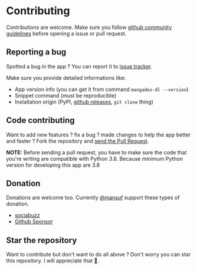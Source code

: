 # Contributing

Contributions are welcome. Make sure you follow [github community guidelines](https://docs.github.com/articles/github-community-guidelines) before opening a issue or pull request.

## Reporting a bug

Spotted a bug in the app ? You can report it to [issue tracker](https://github.com/mansuf/mangadex-downloader/issues).

Make sure you provide detailed informations like:

- App version info (you can get it from command `mangadex-dl --version`)
- Snippet command (must be reproducible)
- Installation origin (PyPI, [github releases](https://github.com/mansuf/mangadex-downloader/releases), `git clone` thing)

## Code contributing

Want to add new features ? fix a bug ? made changes to help the app better and faster ? Fork the repository and [send the Pull Request](https://github.com/mansuf/mangadex-downloader/pulls). 

**NOTE:** Before sending a pull request, you have to make sure the code that you're writing are compatible with Python 3.8. 
Because minimum Python version for developing this app are 3.8

## Donation

Donations are welcome too. Currently [@mansuf](https://github.com/mansuf) support these types of donation.

- [sociabuzz](https://sociabuzz.com/mansuf/donate)
- [Github Sponsor](https://github.com/sponsors/mansuf)

## Star the repository

Want to contribute but don't want to do all above ? Don't worry you can star this repository. I will appreciate that 💖.
